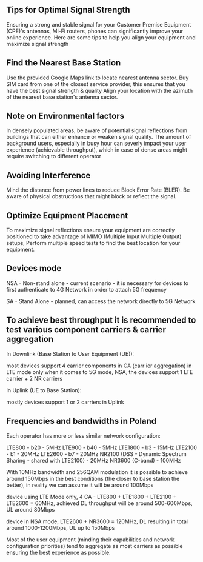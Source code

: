 ## Tips for Optimal Signal Strength

<div class="justify-text">
Ensuring a strong and stable signal for your Customer Premise Equipment (CPE)'s antennas, Mi-Fi routers, phones can significantly improve your online experience. Here are some tips to help you align your equipment and maximize signal strength  
</div>

## Find the Nearest Base Station

<div class="justify-text">
Use the provided Google Maps link to locate nearest antenna sector.
Buy SIM card from one of the closest service provider, this ensures that you have the best signal strength & quality
Align your location with the azimuth of the nearest base station's antenna sector.
</div>

## Note on Environmental factors

<div class="justify-text">
In densely populated areas, be aware of potential signal reflections from buildings that can either enhance or weaken signal quality. 
The amount of background users, especially in busy hour can severly impact your user experience (achievable throughput), which in case of dense areas might require switching to different operator
</div>

## Avoiding Interference

<div class="justify-text">
Mind the distance from power lines to reduce Block Error Rate (BLER).
Be aware of physical obstructions that might block or reflect the signal.
</div>

## Optimize Equipment Placement

<div class="justify-text">
To maximize signal reflections ensure your equipment are correctly positioned to take advantage of MIMO (Multiple Input Multiple Output) setups, 
Perform multiple speed tests to find the best location for your equipment.
</div>

## Devices mode

<div class="justify-text">
NSA - Non-stand alone - current scenario - it is necessary for devices to first authenticate to 4G Network in order to attach 5G frequency

SA - Stand Alone - planned, can access the network directly to 5G Network
</div>

## To achieve best throughput it is recommended to test various component carriers & carrier aggregation
<div class="justify-text">

In Downlink (Base Station to User Equipment (UE)):

most devices support 4 carrier components in CA (carr   ier aggregation) in LTE mode only
when it comes to 5G mode, NSA, the devices support 1 LTE carrier + 2 NR carriers

In Uplink (UE to Base Station):

mostly devices support 1 or 2 carriers in Uplink

</div>

## Frequencies and bandwidths in Poland

<div class="justify-text">
Each operator has more or less similar network configuration:

LTE800 - b20 - 5MHz
LTE900 - b40 - 5MHz
LTE1800 - b3 - 15MHz
LTE2100 - b1 - 20MHz
LTE2600 - b7 - 20MHz
NR2100 (DSS - Dynamic Spectrum Sharing - shared with LTE2100) - 20MHz
NR3600 (C-band) - 100MHz

With 10MHz bandwidth and 256QAM modulation it is possible to achieve around 150Mbps in the best conditions (the closer to base station the better), in reality we can assume it will be around 100Mbps

device using LTE Mode only, 4 CA - LTE800 + LTE1800 + LTE2100 + LTE2600 = 60MHz, achieved DL throughput will be around 500-600Mbps, UL around 80Mbps
   
device in NSA mode, LTE2600 + NR3600 = 120MHz, DL resulting in total around 1000-1200Mbps, UL up to 150Mbps 

Most of the user equipment (minding their capabilities and network configuration priorities) tend to aggregate as most carriers as possible ensuring the best experience as possible.
</div>






